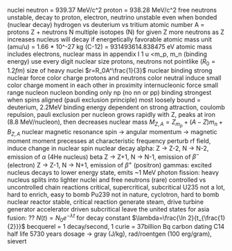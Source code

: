 nuclei
	neutron = 939.37 MeV/c^2
	proton = 938.28 MeV/c^2
	free neutrons unstable, decay to proton, electron, neutrino
		unstable even when bonded (nuclear decay)
			hydrogen vs deuterium vs tritium
	atomic number A = protons Z + neutrons N
		multiple isotopes (N) for given Z
		more neutrons as Z increases
		nucleus will decay if energetically favorable
		atomic mass unit (amu/u) = 1.66 * 10^-27 kg (C-12) = 931493614.838475 eV
			atomic mass includes electrons, nuclear mass in appendix I
			1 u <m_p, m_n (binding energy)
			use every digit
	nuclear size
		protons, neutrons not pointlike ($R_0=1.2 fm$)
		size of heavy nuclei $r=R_0A^\frac{1}{3}$
	nuclear binding
		strong nuclear force
			color charge
				protons and neutrons color neutral
				induce small color charge moment in each other in proximity
				internucleonic force small range
			nucleon nucleon bonding
				only np (no nn or pp)
				binding strongest when spins aligned (pauli exclusion principle)
				most loosely bound = deuterium, 2.2MeV
				binding energy
					dependent on strong attraction, coulomb repulsion, pauli exclusion
					per nucleon
						grows rapidly with Z, peaks at iron (8.8 MeV/nucleon), then decreases
		nuclear mass
			$M_{Z,A}=Z_{m_p}+(A-Z)m_n+B_{Z,A}$
		nuclear magnetic resonance
			spin → angular momentum → magnetic moment
			moment precesses at characteristic frequency
			perturb rf field, induce change in nuclear spin
		nuclear decay
			alpha: Z → Z-2, N → N-2, emission of $\alpha$ (4He nucleus)
			beta
				Z → Z+1, N → N-1, emission of $\beta^-$ (electron)
				Z → Z-1, N → N+1, emission of $\beta^+$ (positron)
			gammas: excited nucleus decays to lower energy state, emits ~1 MeV photon
			fission: heavy nucleus splits into lighter nuclei and free neutrons (rare)
				controlled vs uncontrolled chain reactions
				critical, supercritical, subcritical
				U235
					not a lot, hard to enrich, easy to bomb
				Pu239
					not in nature, cyclotron, hard to bomb
				nuclear reactor
					stable, critical reaction
					generate steam, drive turbine generator
					accelerator driven subcritical
						leave the united states for asia
			fusion: ??
			$N(t)=N_0e^{-\lambda t}$ for decay constant $\lambda=\frac{\ln 2}{t_{\frac{1}{2}}}$
			becquerel = 1 decay/second, 1 curie = 37billion Bq
			carbon dating
				C14 half life 5730 years
				dosage → gray (J/kg), rad/roentgen (100 erg/gram), sievert